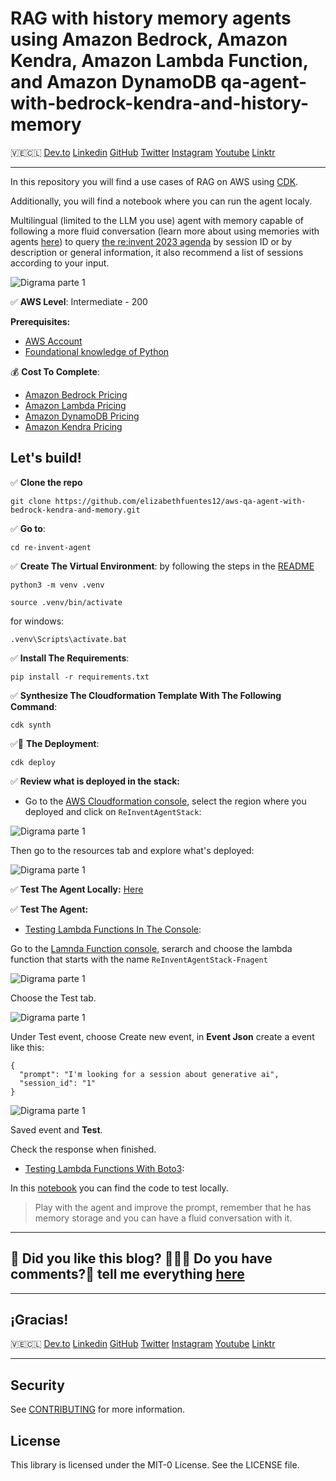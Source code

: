 # RAG with history memory agents using Amazon Bedrock, Amazon Kendra, Amazon Lambda Function, and Amazon DynamoDB qa-agent-with-bedrock-kendra-and-history-memory

🇻🇪🇨🇱 [Dev.to](https://dev.to/elizabethfuentes12) [Linkedin](https://www.linkedin.com/in/lizfue/) [GitHub](https://github.com/elizabethfuentes12/) [Twitter](https://twitter.com/elizabethfue12) [Instagram](https://www.instagram.com/elifue.tech) [Youtube](https://www.youtube.com/channel/UCr0Gnc-t30m4xyrvsQpNp2Q)
[Linktr](https://linktr.ee/elizabethfuentesleone)

---

In this repository you will find a use cases of RAG on AWS using [CDK](https://docs.aws.amazon.com/cdk/v2/guide/home.html). 

Additionally,  you will find a notebook where you can run the agent localy.

Multilingual (limited to the LLM you use) agent with memory capable of following a more fluid conversation (learn more about using memories with agents [here](https://community.aws/posts/working-with-your-live-data-using-langchain)) to query [the re:invent 2023 agenda](https://hub.reinvent.awsevents.com/attendee-portal/catalog/) by session ID or by description or general information, it also recommend a list of sessions according to your input. 

![Digrama parte 1](/imagenes/image_01.png)

✅ **AWS Level**: Intermediate - 200   

**Prerequisites:**

- [AWS Account](https://aws.amazon.com/resources/create-account/?sc_channel=el&sc_campaign=datamlwave&sc_content=cicdcfnaws&sc_geo=mult&sc_country=mult&sc_outcome=acq) 
-  [Foundational knowledge of Python](https://catalog.us-east-1.prod.workshops.aws/workshops/3d705026-9edc-40e8-b353-bdabb116c89c/) 

💰 **Cost To Complete**: 
- [Amazon Bedrock Pricing](https://aws.amazon.com/bedrock/pricing/)
- [Amazon Lambda Pricing](https://aws.amazon.com/lambda/pricing/)
- [Amazon DynamoDB Pricing](https://aws.amazon.com/dynamodb/pricing/)
- [Amazon Kendra Pricing](https://aws.amazon.com/kendra/pricing/)

## Let's build!

✅ **Clone the repo**

```
git clone https://github.com/elizabethfuentes12/aws-qa-agent-with-bedrock-kendra-and-memory.git
```

✅ **Go to**: 

```
cd re-invent-agent
```

✅ **Create The Virtual Environment**: by following the steps in the [README](/re-invent-agent/README.md)

```
python3 -m venv .venv
```

```
source .venv/bin/activate
```
for windows: 

```
.venv\Scripts\activate.bat
```

✅ **Install The Requirements**:

```
pip install -r requirements.txt
```

✅ **Synthesize The Cloudformation Template With The Following Command**:

```
cdk synth
```

✅🚀 **The Deployment**:

```
cdk deploy
```

✅ **Review what is deployed in the stack:** 

- Go to the [AWS Cloudformation console](onsole.aws.amazon.com/cloudformation), select the region where you deployed and click on `ReInventAgentStack`:

![Digrama parte 1](/imagenes/image_06.png)

Then go to the resources tab and explore what's deployed:

![Digrama parte 1](/imagenes/image_07.jpg)


✅ **Test The Agent Locally:** [Here](re-invent-agent.ipynb)

✅ **Test The Agent:**

- [Testing Lambda Functions In The Console](https://docs.aws.amazon.com/lambda/latest/dg/testing-functions.html):

Go to the [Lamnda Function console](https://console.aws.amazon.com/lambda/home#/functions), serarch and choose the lambda function that starts with the name `ReInventAgentStack-Fnagent`

![Digrama parte 1](/imagenes/image_03.png)

Choose the Test tab.

![Digrama parte 1](/imagenes/image_05.png)

Under Test event, choose Create new event, in **Event Json** create a event like this: 

```
{
  "prompt": "I'm looking for a session about generative ai",
  "session_id": "1"
}
```

![Digrama parte 1](/imagenes/image_04.png)


Saved event and **Test**. 

Check the response when finished. 

- [Testing Lambda Functions With Boto3](https://boto3.amazonaws.com/v1/documentation/api/latest/reference/services/lambda/client/invoke.html):

In this [notebook](/test_lambda_function.ipynb) you can find the code to test locally.

> Play with the agent and improve the prompt, remember that he has memory storage and you can have a fluid conversation with it.


----

## 🚨 Did you like this blog? 👩🏻‍💻 Do you have comments?🎤 tell me everything [here](https://www.pulse.aws/survey/6V3IYE9H)

----

## ¡Gracias!

🇻🇪🇨🇱 [Dev.to](https://dev.to/elizabethfuentes12) [Linkedin](https://www.linkedin.com/in/lizfue/) [GitHub](https://github.com/elizabethfuentes12/) [Twitter](https://twitter.com/elizabethfue12) [Instagram](https://www.instagram.com/elifue.tech) [Youtube](https://www.youtube.com/channel/UCr0Gnc-t30m4xyrvsQpNp2Q)
[Linktr](https://linktr.ee/elizabethfuentesleone)

---

## Security

See [CONTRIBUTING](CONTRIBUTING.md#security-issue-notifications) for more information.

## License

This library is licensed under the MIT-0 License. See the LICENSE file.


